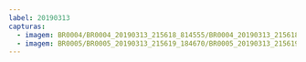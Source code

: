 ```yaml
---
label: 20190313
capturas:
  - imagem: BR0004/BR0004_20190313_215618_814555/BR0004_20190313_215618_814555_stack_22_meteors.jpg
  - imagem: BR0005/BR0005_20190313_215619_184670/BR0005_20190313_215619_184670_stack_14_meteors.jpg
---
```

